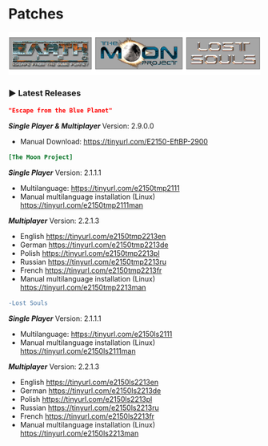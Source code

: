 # Patches
![Logo](logo.png)
### ▶ Latest Releases

```json
"Escape from the Blue Planet"
```
***Single Player & Multiplayer***
Version:  2.9.0.0
- Manual Download: <https://tinyurl.com/E2150-EftBP-2900>

```ini
[The Moon Project]
```
***Single Player***
Version:  2.1.1.1
- Multilanguage: <https://tinyurl.com/e2150tmp2111>
- Manual multilanguage installation (Linux) <https://tinyurl.com/e2150tmp2111man>

***Multiplayer***
Version:  2.2.1.3
- English <https://tinyurl.com/e2150tmp2213en>
- German <https://tinyurl.com/e2150tmp2213de>
- Polish <https://tinyurl.com/e2150tmp2213pl>
- Russian <https://tinyurl.com/e2150tmp2213ru>
- French <https://tinyurl.com/e2150tmp2213fr>
- Manual multilanguage installation (Linux) <https://tinyurl.com/e2150tmp2213man>

```diff
-Lost Souls
```
***Single Player***
Version:  2.1.1.1
- Multilanguage: <https://tinyurl.com/e2150ls2111>
- Manual multilanguage installation (Linux) <https://tinyurl.com/e2150ls2111man>

***Multiplayer***
Version:  2.2.1.3
- English <https://tinyurl.com/e2150ls2213en>
- German <https://tinyurl.com/e2150ls2213de>
- Polish <https://tinyurl.com/e2150ls2213pl>
- Russian <https://tinyurl.com/e2150ls2213ru>
- French <https://tinyurl.com/e2150ls2213fr>
- Manual multilanguage installation (Linux) <https://tinyurl.com/e2150ls2213man>

